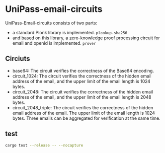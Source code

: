 # UniPass-email-circuits

UniPass-Email-circuits consists of two parts: 
+ a standard Plonk library is implemented. `plookup-sha256`
+ and based on this library, a zero-knowledge proof processing circuit for email and openid is implemented. `prover`


## Circiuts

+ base64: The circuit verifies the correctness of the Base64 encoding.
+ circuit_1024: The circuit verifies the correctness of the hidden email address of the email, and the upper limit of the email length is 1024 bytes.
+ circuit_2048: The circuit verifies the correctness of the hidden email address of the email, and the upper limit of the email length is 2048 bytes.
+ circuit_2048_triple: The circuit verifies the correctness of the hidden email address of the email. The upper limit of the email length is 1024 bytes. Three emails can be aggregated for verification at the same time.

## test

```sh
cargo test --release -- --nocapture
```